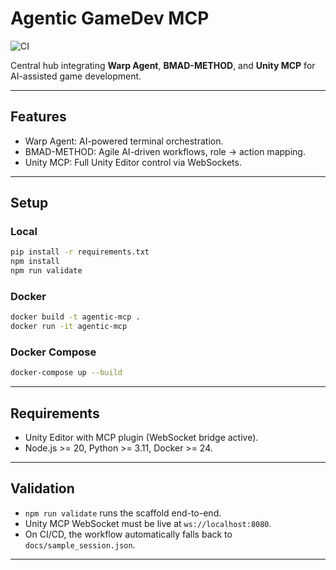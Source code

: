 # Agentic GameDev MCP

![CI](https://github.com/your-username/Agentic-GameDev-MCP/actions/workflows/ci.yaml/badge.svg)

Central hub integrating **Warp Agent**, **BMAD-METHOD**, and **Unity MCP** for AI-assisted game development.

---

## Features
- Warp Agent: AI-powered terminal orchestration.
- BMAD-METHOD: Agile AI-driven workflows, role → action mapping.
- Unity MCP: Full Unity Editor control via WebSockets.

---

## Setup

### Local
```bash
pip install -r requirements.txt
npm install
npm run validate
```

### Docker
```bash
docker build -t agentic-mcp .
docker run -it agentic-mcp
```

### Docker Compose
```bash
docker-compose up --build
```

---

## Requirements
- Unity Editor with MCP plugin (WebSocket bridge active).
- Node.js >= 20, Python >= 3.11, Docker >= 24.

---

## Validation
- `npm run validate` runs the scaffold end-to-end.
- Unity MCP WebSocket must be live at `ws://localhost:8080`.
- On CI/CD, the workflow automatically falls back to `docs/sample_session.json`.

---
